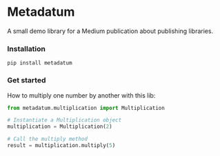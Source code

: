 # Metadatum
A small demo library for a Medium publication about publishing libraries.

### Installation
```
pip install metadatum
```

### Get started
How to multiply one number by another with this lib:

```Python
from metadatum.multiplication import Multiplication

# Instantiate a Multiplication object
multiplication = Multiplication(2)

# Call the multiply method
result = multiplication.multiply(5)
```